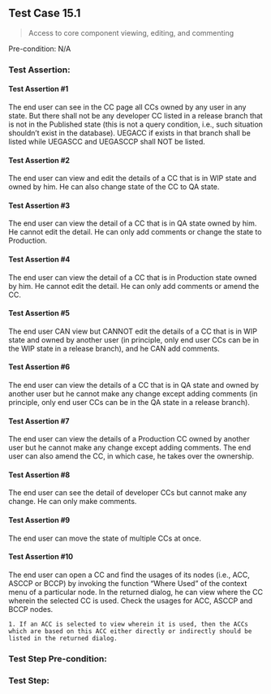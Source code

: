 ## Test Case 15.1

> Access to core component viewing, editing, and commenting

Pre-condition: N/A

### Test Assertion:

#### Test Assertion #1
The end user can see in the CC page all CCs owned by any user in any state. But there shall not be any developer CC listed in a release branch that is not in the Published state (this is not a query condition, i.e., such situation shouldn’t exist in the database). UEGACC if exists in that branch shall be listed while UEGASCC and UEGASCCP shall NOT be listed.

#### Test Assertion #2
The end user can view and edit the details of a CC that is in WIP state and owned by him. He can also change state of the CC to QA state.

#### Test Assertion #3
The end user can view the detail of a CC that is in QA state owned by him. He cannot edit the detail. He can only add comments or change the state to Production.

#### Test Assertion #4
The end user can view the detail of a CC that is in Production state owned by him. He cannot edit the detail. He can only add comments or amend the CC.

#### Test Assertion #5
The end user CAN view but CANNOT edit the details of a CC that is in WIP state and owned by another user (in principle, only end user CCs can be in the WIP state in a release branch), and he CAN add comments.

#### Test Assertion #6
The end user can view the details of a CC that is in QA state and owned by another user but he cannot make any change except adding comments (in principle, only end user CCs can be in the QA state in a release branch).

#### Test Assertion #7
The end user can view the details of a Production CC owned by another user but he cannot make any change except adding comments. The end user can also amend the CC, in which case, he takes over the ownership.

#### Test Assertion #8
The end user can see the detail of developer CCs but cannot make any change. He can only make comments.

#### Test Assertion #9
The end user can move the state of multiple CCs at once.

#### Test Assertion #10
The end user can open a CC and find the usages of its nodes (i.e., ACC, ASCCP or BCCP) by invoking the function “Where Used” of the context menu of a particular node. In the returned dialog, he can view where the CC wherein the selected CC is used. Check the usages for ACC, ASCCP and BCCP nodes.

	1. If an ACC is selected to view wherein it is used, then the ACCs which are based on this ACC either directly or indirectly should be listed in the returned dialog.

### Test Step Pre-condition:



### Test Step: